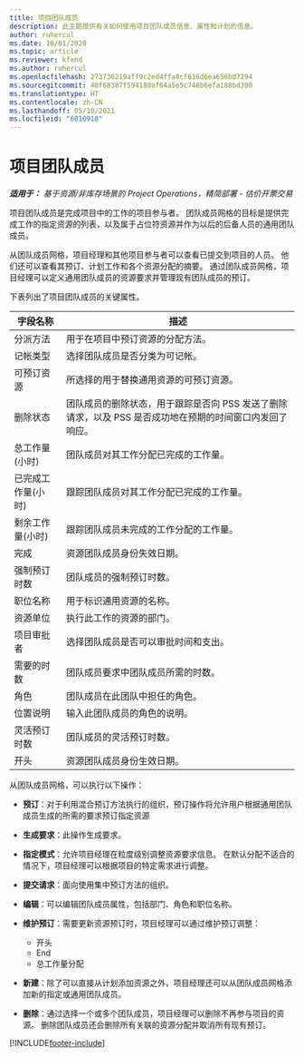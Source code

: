 ```yaml
---
title: 项目团队成员
description: 此主题提供有关如何使用项目团队成员信息、属性和计划的信息。
author: ruhercul
ms.date: 10/01/2020
ms.topic: article
ms.reviewer: kfend
ms.author: ruhercul
ms.openlocfilehash: 273736219aff9c2ed4ffa8cf616d6ea656bd7294
ms.sourcegitcommit: 40f68387f594180af64a5e5c748b6efa188bd300
ms.translationtype: HT
ms.contentlocale: zh-CN
ms.lasthandoff: 05/10/2021
ms.locfileid: "6010910"
---
```

# <a name="project-team-members"></a>项目团队成员

_**适用于：** 基于资源/非库存场景的 Project Operations，精简部署 - 估价开票交易_

项目团队成员是完成项目中的工作的项目参与者。 团队成员网格的目标是提供完成工作的指定资源的列表，以及属于占位符资源并作为以后的后备人员的通用团队成员。

从团队成员网格，项目经理和其他项目参与者可以查看已提交到项目的人员。 他们还可以查看其预订、计划工作和各个资源分配的摘要。 通过团队成员网格，项目经理可以定义通用团队成员的资源要求并管理现有团队成员的预订。

下表列出了项目团队成员的关键属性。

| 字段名称          | 描述                                                                                                                                                                  |
|--------------------------|-----------------------------------------------------------------------------------------------------------------------------------------------------------------------------------|
| 分派方法        | 用于在项目中预订资源的分配方法。                                                                         |
| 记帐类型             | 选择团队成员是否分类为可记帐。                                                                                                                                       |
| 可预订资源        | 所选择的用于替换通用资源的可预订资源。                                                                                                                   |
| 删除状态            | 团队成员的删除状态，用于跟踪是否向 PSS 发送了删除请求，以及 PSS 是否成功地在预期的时间窗口内发回了响应。 |
| 总工作量(小时)     | 团队成员对其工作分配已完成的工作量。                                                                                                                         |
| 已完成工作量(小时) | 跟踪团队成员对其工作分配已完成的工作量。                                                                                           |
| 剩余工作量(小时) | 跟踪团队成员未完成的工作分配的工作量。                                                                                    |
| 完成                   | 资源团队成员身份失效日期。                                                                                                                                            |
| 强制预订时数        | 团队成员的强制预订时数。                                                                                                                                                                |
| 职位名称            | 用于标识通用资源的名称。                                                                                                                                   |
| 资源单位          | 执行此工作的资源的部门。                                                                                                                      |
| 项目审批者         | 选择团队成员是否可以审批时间和支出。                                                                                                                     |
| 需要的时数           | 团队成员要求中团队成员所需的时数。                                                                                                                       |
| 角色                     | 团队成员在此团队中担任的角色。                                                                                                                                |
| 位置说明     | 输入此团队成员的角色的说明。                                                                                                                             |
| 灵活预订时数        | 团队成员的灵活预订时数。                                                                                                                                                                 |
| 开头                    | 资源团队成员身份生效日期。                                                                                                                                          |

从团队成员网格，可以执行以下操作：

- **预订**：对于利用混合预订方法执行的组织，预订操作将允许用户根据通用团队成员生成的所需的要求预订指定资源
- **生成要求**：此操作生成要求。
- **指定模式**：允许项目经理在粒度级别调整资源要求信息。 在默认分配不适合的情况下，项目经理可以根据项目的特定需求进行调整。
- **提交请求**：面向使用集中预订方法的组织。
- **编辑**：可以编辑团队成员属性，包括部门、角色和职位名称。
- **维护预订**：需要更新资源预订时，项目经理可以通过维护预订调整：

    - 开头
    - End
    - 总工作量分配

- **新建**：除了可以直接从计划添加资源之外，项目经理还可以从团队成员网格添加新的指定或通用团队成员。
- **删除**：通过选择一个或多个团队成员，项目经理可以删除不再参与项目的资源。 删除团队成员还会删除所有关联的资源分配并取消所有现有预订。


[!INCLUDE[footer-include](../includes/footer-banner.md)]